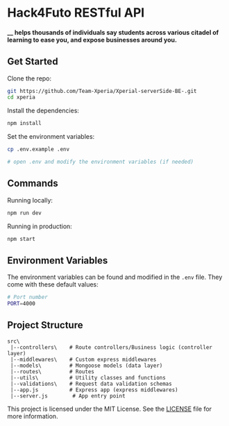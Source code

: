 # Hack4Futo RESTful API

#### \_\_ helps thousands of individuals say students across various citadel of learning to ease you, and expose businesses around you.

## Get Started

Clone the repo:

```bash
git https://github.com/Team-Xperia/Xperial-serverSide-BE-.git
cd xperia
```

Install the dependencies:

```bash
npm install
```

Set the environment variables:

```bash
cp .env.example .env

# open .env and modify the environment variables (if needed)
```

## Commands

Running locally:

```bash
npm run dev
```

Running in production:

```bash
npm start
```

## Environment Variables

The environment variables can be found and modified in the `.env` file. They come with these default values:

```bash
# Port number
PORT=4000

```

## Project Structure

```
src\
 |--controllers\    # Route controllers/Business logic (controller layer)
 |--middlewares\    # Custom express middlewares
 |--models\         # Mongoose models (data layer)
 |--routes\         # Routes
 |--utils\          # Utility classes and functions
 |--validations\    # Request data validation schemas
 |--app.js          # Express app (express middlewares)
 |--server.js        # App entry point
```

This project is licensed under the MIT License. See the [LICENSE](https://opensource.org/licenses/MIT) file for more information.
